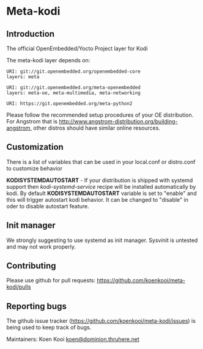 # Meta-kodi

## Introduction

The official OpenEmbedded/Yocto Project layer for Kodi

The meta-kodi layer depends on:

	URI: git://git.openembedded.org/openembedded-core
	layers: meta

	URI: git://git.openembedded.org/meta-openembedded
	layers: meta-oe, meta-multimedia, meta-networking
	
	URI: https://git.openembedded.org/meta-python2

Please follow the recommended setup procedures of your OE distribution. For Angstrom that is http://www.angstrom-distribution.org/building-angstrom, other distros should have similar online resources.

## Customization

There is a list of variables that can be used in your local.conf or distro.conf to customize behavior

**KODISYSTEMDAUTOSTART** - If your distribution is shipped with systemd support then
*kodi-systemd-service* recipe will be installed automatically by kodi. By default **KODISYSTEMDAUTOSTART**
variable is set to "enable" and this will trigger autostart kodi behavior. It can be changed to "disable" 
in oder to disable autostart feature.

## Init manager

We strongly suggesting to use systemd as init manager. Sysvinit is untested and may not work properly.

## Contributing

Please use github for pull requests: https://github.com/koenkooi/meta-kodi/pulls

## Reporting bugs

The github issue tracker (https://github.com/koenkooi/meta-kodi/issues) is being used to keep track of bugs.

Maintainers: Koen Kooi <koen@dominion.thruhere.net>
